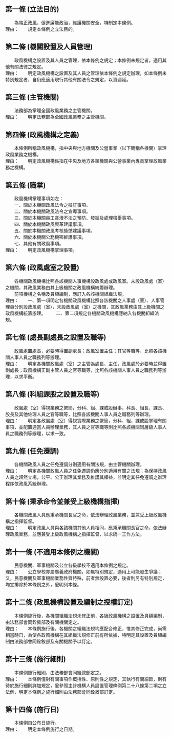 第一條 (立法目的)
-----------------
　　為端正政風，促進廉能政治，維護機關安全，特制定本條例。  
理由：　　規定本條例之立法目的。

第二條 (機關設置及人員管理)
---------------------------
　　政風機構之設置及其人員之管理，依本條例之規定；本條例未規定者，適用其他有關法律之規定。  
理由：　　明定政風機構之設置及其人員之管理依本條例之規定辦理，如本條例未特別規定者，自仍應適用現行其他有關法令之規定，以資週延。

第三條 (主管機關)
-----------------
　　法務部為掌理全國政風業務之主管機關。  
理由：　　明定法務部為全國政風業務之主管機關。

第四條 (政風機構之定義)
-----------------------
　　本條例所稱政風機構，指中央與地方機關及公營事業（以下簡稱各機關）掌理政風業務之機構。  
理由：　　明定政風機構係指在中央及地方各類機關與公營事業內專責掌理政風業務之機構。

第五條 (職掌)
-------------
　　政風機構掌理事項如左：  
　　一、關於本機關政風法令之擬訂事項。  
　　二、關於本機關政風法令之宣導事項。  
　　三、關於本機關員工貪瀆不法之預防、發掘及處理檢舉事項。  
　　四、關於本機關政風興革建議事項。  
　　五、關於本機關政風考核獎懲建議事項。  
　　六、關於本機關公務機密維護事項。  
　　七、其他有關政風事項。  
理由：　　明定政風機構掌理事項。

第六條 (政風處室之設置)
-----------------------
　　各機關政風機構比照各該機關人事機構設政風處或政風室。未設政風處（室）之機關，其政風業務由其上級機關之政風機構統籌辦理。  
　　前項機構之名稱及員額編制，應訂入各該機關組織法規。  
理由：　　一、第一項明定各機關政風機構比照各該機關之人事處（室）、人事管理員分別設政風處（室），未設政風處（室）之機關，其政風業務由其上級機關之政風機構統籌辦理。
　　二、第二項規定各機關政風機構應納入各機關組織法規。

第七條 (處長副處長之設置及職等)
-------------------------------
　　政風處置處長，必要時得置副處長；政風室置主任；其官等職等，比照各該機關人事人員之職務列等辦理。  
理由：　　明定各機關政風處（室）之主管為處長、主任，政風處於必要時並得置副處長；政風機構正副主管人員之官等職等，比照各該機關人事人員之職務列等辦理，以求平衡。

第八條 (科組課股之設置及職等)
-----------------------------
　　政風處（室）得視業務之繁簡，分科、組、課或股辦事，科長、組長、課長、股長及其他佐理人員之官等職等，比照各該機關人事人員之職務列等辦理。  
理由：　　明定各政風處（室）得視實際業務之繁簡，分科、組、課或股掌理有關事項，並配置適當人員辦理業務，其人員之官等職等則比照各該機關同層級人事人員之職務列等辦理，以求一致。

第九條 (任免遷調)
-----------------
　　各機關政風人員之任免遷調分別適用有關法規，由主管機關辦理。  
理由：　　明定各機關政風人員之任免遷調仍應分別適用有關之法規；為保持政風人員之超然立場，公平、公正辦理其業務及維護其權益，並明定其任免遷調之辦理程序依政風系統辦理。

第十條 (秉承命令並兼受上級機構指揮)
-----------------------------------
　　各機關政風人員應秉承機關長官之命，依法辦理政風業務，並兼受上級政風機構之指揮監督。  
理由：　　明定政風人員與各該機關其他人員相同，應秉承機關長官之命，依法辦理政風業務，並應兼受上級政風機構之指揮監督，以求統一工作方法。

第十一條 (不適用本條例之機關)
-----------------------------
　　民意機關、軍事機關及公立各級學校不適用本條例之規定。  
理由：　　公立學校亦屬廣義政府機關，如無特別規定，適用上可能發生爭議；又，民意機關及軍事機關業務性質特殊，前者無設置必要，後者則另有特別規定，均宜排除於本條例之外，爰明列本條。

第十二條 (政風機構設置及編制之授權訂定)
---------------------------------------
　　本條例施行後，各機關組織法規未修正前，各級政風機構之設置及員額編制，由法務部會同銓敘部及有關機關定之。  
理由：　　本條例施行後，各機關之組織法規均應配合修正，惟其修正完成，尚需相當時日，為使各政風機構在其組織法規修正前有所依據，特明定其設置及員額編制由法務部會同銓敘部及有關機關予以訂定。

第十三條 (施行細則)
-------------------
　　本條例施行細則，由法務部會同銓敘部定之。  
理由：　　本條例僅對有關事項作概括性、原則性之規定，其執行有關細節，則有待於施行細則詳加規定，爰參照主計機構人員設置管理條例第二十八條第二項之立法例，明定本條例之施行細則由法務部會同銓敘部訂定。

第十四條 (施行日)
-----------------
　　本條例自公布日施行。  
理由：　　明定本條例施行之日期。